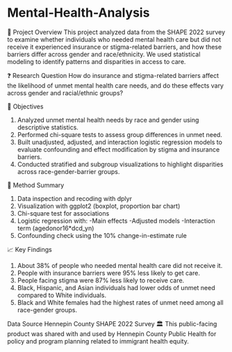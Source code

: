 # Mental-Health-Analysis
🧠 Project Overview
This project analyzed data from the SHAPE 2022 survey to examine whether individuals who needed mental health care but did not receive it experienced insurance or stigma-related barriers, and how these barriers differ across gender and race/ethnicity. We used statistical modeling to identify patterns and disparities in access to care.

❓ Research Question
How do insurance and stigma-related barriers affect the likelihood of unmet mental health care needs, and do these effects vary across gender and racial/ethnic groups?

🎯 Objectives
1. Analyzed unmet mental health needs by race and gender using descriptive statistics.
2. Performed chi-square tests to assess group differences in unmet need.
3. Built unadjusted, adjusted, and interaction logistic regression models to evaluate confounding and effect modification by stigma and insurance barriers.
4. Conducted stratified and subgroup visualizations to highlight disparities across race-gender-barrier groups.

🔬 Method Summary
1. Data inspection and recoding with dplyr
2. Visualization with ggplot2 (boxplot, proportion bar chart)
3. Chi-square test for associations
4. Logistic regression with:
-Main effects
-Adjusted models
-Interaction term (agedonor16*dcd_yn)
5. Confounding check using the 10% change-in-estimate rule

📈 Key Findings
1. About 38% of people who needed mental health care did not receive it.
2. People with insurance barriers were 95% less likely to get care.
3. People facing stigma were 87% less likely to receive care.
4. Black, Hispanic, and Asian individuals had lower odds of unmet need compared to White individuals.
5. Black and White females had the highest rates of unmet need among all race-gender groups.

Data Source
Hennepin County SHAPE 2022 Survey
🏛️ This public-facing product was shared with and used by Hennepin County Public Health for policy and program planning related to immigrant health equity.
